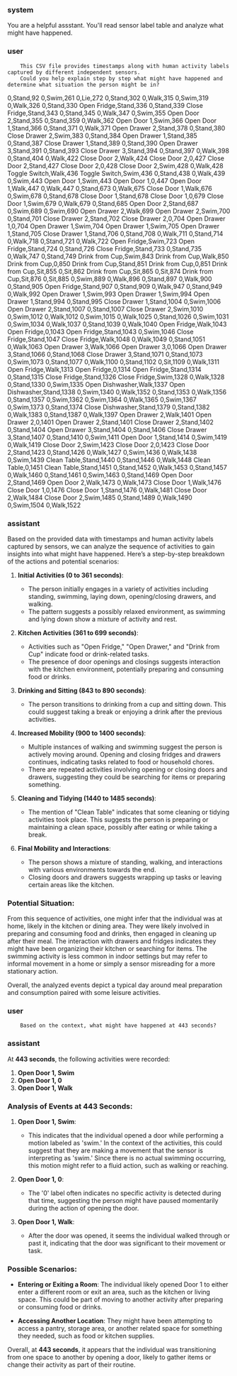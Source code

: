 ### system
You are a helpful assstant. You'll read sensor label table and analyze what might have happened.
### user

        This CSV file provides timestamps along with human activity labels captured by different independent sensors.
        Could you help explain step by step what might have happened and determine what situation the person might be in?
    
0,Stand,92
0,Swim,261
0,Lie,272
0,Stand,302
0,Walk,315
0,Swim,319
0,Walk,326
0,Stand,330
Open Fridge,Stand,336
0,Stand,339
Close Fridge,Stand,343
0,Stand,345
0,Walk,347
0,Swim,355
Open Door 2,Stand,355
0,Stand,359
0,Walk,362
Open Door 1,Swim,366
Open Door 1,Stand,366
0,Stand,371
0,Walk,371
Open Drawer 2,Stand,378
0,Stand,380
Close Drawer 2,Swim,383
0,Stand,384
Open Drawer 1,Stand,385
0,Stand,387
Close Drawer 1,Stand,389
0,Stand,390
Open Drawer 3,Stand,391
0,Stand,393
Close Drawer 3,Stand,394
0,Stand,397
0,Walk,398
0,Stand,404
0,Walk,422
Close Door 2,Walk,424
Close Door 2,0,427
Close Door 2,Stand,427
Close Door 2,0,428
Close Door 2,Swim,428
0,Walk,428
Toggle Switch,Walk,436
Toggle Switch,Swim,436
0,Stand,438
0,Walk,439
0,Swim,443
Open Door 1,Swim,443
Open Door 1,0,447
Open Door 1,Walk,447
0,Walk,447
0,Stand,673
0,Walk,675
Close Door 1,Walk,676
0,Swim,678
0,Stand,678
Close Door 1,Stand,678
Close Door 1,0,679
Close Door 1,Swim,679
0,Walk,679
0,Stand,685
Open Door 2,Stand,687
0,Swim,689
0,Swim,690
Open Drawer 2,Walk,699
Open Drawer 2,Swim,700
0,Stand,701
Close Drawer 2,Stand,702
Close Drawer 2,0,704
Open Drawer 1,0,704
Open Drawer 1,Swim,704
Open Drawer 1,Swim,705
Open Drawer 1,Stand,705
Close Drawer 1,Stand,706
0,Stand,708
0,Walk,711
0,Stand,714
0,Walk,718
0,Stand,721
0,Walk,722
Open Fridge,Swim,723
Open Fridge,Stand,724
0,Stand,726
Close Fridge,Stand,733
0,Stand,735
0,Walk,747
0,Stand,749
Drink from Cup,Swim,843
Drink from Cup,Walk,850
Drink from Cup,0,850
Drink from Cup,Stand,851
Drink from Cup,0,851
Drink from Cup,Sit,855
0,Sit,862
Drink from Cup,Sit,865
0,Sit,874
Drink from Cup,Sit,876
0,Sit,885
0,Swim,889
0,Walk,896
0,Stand,897
0,Walk,900
0,Stand,905
Open Fridge,Stand,907
0,Stand,909
0,Walk,947
0,Stand,949
0,Walk,992
Open Drawer 1,Swim,993
Open Drawer 1,Swim,994
Open Drawer 1,Stand,994
0,Stand,995
Close Drawer 1,Stand,1004
0,Swim,1006
Open Drawer 2,Stand,1007
0,Stand,1007
Close Drawer 2,Swim,1010
0,Swim,1012
0,Walk,1012
0,Swim,1015
0,Walk,1025
0,Stand,1026
0,Swim,1031
0,Swim,1034
0,Walk,1037
0,Stand,1039
0,Walk,1040
Open Fridge,Walk,1043
Open Fridge,0,1043
Open Fridge,Stand,1043
0,Swim,1046
Close Fridge,Stand,1047
Close Fridge,Walk,1048
0,Walk,1049
0,Stand,1051
0,Walk,1063
Open Drawer 3,Walk,1066
Open Drawer 3,0,1066
Open Drawer 3,Stand,1066
0,Stand,1068
Close Drawer 3,Stand,1071
0,Stand,1073
0,Swim,1073
0,Stand,1077
0,Walk,1100
0,Stand,1102
0,Sit,1109
0,Walk,1311
Open Fridge,Walk,1313
Open Fridge,0,1314
Open Fridge,Stand,1314
0,Stand,1315
Close Fridge,Stand,1326
Close Fridge,Swim,1328
0,Walk,1328
0,Stand,1330
0,Swim,1335
Open Dishwasher,Walk,1337
Open Dishwasher,Stand,1338
0,Swim,1340
0,Walk,1352
0,Stand,1353
0,Walk,1356
0,Stand,1357
0,Swim,1362
0,Swim,1364
0,Walk,1365
0,Swim,1367
0,Swim,1373
0,Stand,1374
Close Dishwasher,Stand,1379
0,Stand,1382
0,Walk,1383
0,Stand,1387
0,Walk,1397
Open Drawer 2,Walk,1401
Open Drawer 2,0,1401
Open Drawer 2,Stand,1401
Close Drawer 2,Stand,1402
0,Stand,1404
Open Drawer 3,Stand,1404
0,Stand,1406
Close Drawer 3,Stand,1407
0,Stand,1410
0,Swim,1411
Open Door 1,Stand,1414
0,Swim,1419
0,Walk,1419
Close Door 2,Swim,1423
Close Door 2,0,1423
Close Door 2,Stand,1423
0,Stand,1426
0,Walk,1427
0,Swim,1436
0,Walk,1438
0,Swim,1439
Clean Table,Stand,1440
0,Stand,1446
0,Walk,1448
Clean Table,0,1451
Clean Table,Stand,1451
0,Stand,1452
0,Walk,1453
0,Stand,1457
0,Walk,1460
0,Stand,1461
0,Swim,1463
0,Stand,1469
Open Door 2,Stand,1469
Open Door 2,Walk,1473
0,Walk,1473
Close Door 1,Walk,1476
Close Door 1,0,1476
Close Door 1,Stand,1476
0,Walk,1481
Close Door 2,Walk,1484
Close Door 2,Swim,1485
0,Stand,1489
0,Walk,1490
0,Swim,1504
0,Walk,1522

### assistant
Based on the provided data with timestamps and human activity labels captured by sensors, we can analyze the sequence of activities to gain insights into what might have happened. Here’s a step-by-step breakdown of the actions and potential scenarios:

1. **Initial Activities (0 to 361 seconds)**: 
   - The person initially engages in a variety of activities including standing, swimming, laying down, opening/closing drawers, and walking. 
   - The pattern suggests a possibly relaxed environment, as swimming and lying down show a mixture of activity and rest.

2. **Kitchen Activities (361 to 699 seconds)**:
   - Activities such as "Open Fridge," "Open Drawer," and "Drink from Cup" indicate food or drink-related tasks. 
   - The presence of door openings and closings suggests interaction with the kitchen environment, potentially preparing and consuming food or drinks.

3. **Drinking and Sitting (843 to 890 seconds)**:
   - The person transitions to drinking from a cup and sitting down. This could suggest taking a break or enjoying a drink after the previous activities. 

4. **Increased Mobility (900 to 1400 seconds)**:
   - Multiple instances of walking and swimming suggest the person is actively moving around. Opening and closing fridges and drawers continues, indicating tasks related to food or household chores.
   - There are repeated activities involving opening or closing doors and drawers, suggesting they could be searching for items or preparing something.

5. **Cleaning and Tidying (1440 to 1485 seconds)**:
   - The mention of "Clean Table" indicates that some cleaning or tidying activities took place. This suggests the person is preparing or maintaining a clean space, possibly after eating or while taking a break.

6. **Final Mobility and Interactions**:
   - The person shows a mixture of standing, walking, and interactions with various environments towards the end.
   - Closing doors and drawers suggests wrapping up tasks or leaving certain areas like the kitchen.
  
### Potential Situation:
From this sequence of activities, one might infer that the individual was at home, likely in the kitchen or dining area. They were likely involved in preparing and consuming food and drinks, then engaged in cleaning up after their meal. The interaction with drawers and fridges indicates they might have been organizing their kitchen or searching for items. The swimming activity is less common in indoor settings but may refer to informal movement in a home or simply a sensor misreading for a more stationary action.

Overall, the analyzed events depict a typical day around meal preparation and consumption paired with some leisure activities.
### user

        Based on the context, what might have happened at 443 seconds?
    
### assistant
At **443 seconds**, the following activities were recorded: 

1. **Open Door 1, Swim** 
2. **Open Door 1, 0** 
3. **Open Door 1, Walk** 

### Analysis of Events at 443 Seconds:

1. **Open Door 1, Swim**:
   - This indicates that the individual opened a door while performing a motion labeled as 'swim.' In the context of the activities, this could suggest that they are making a movement that the sensor is interpreting as 'swim.' Since there is no actual swimming occurring, this motion might refer to a fluid action, such as walking or reaching.

2. **Open Door 1, 0**:
   - The '0' label often indicates no specific activity is detected during that time, suggesting the person might have paused momentarily during the action of opening the door.

3. **Open Door 1, Walk**:
   - After the door was opened, it seems the individual walked through or past it, indicating that the door was significant to their movement or task.

### Possible Scenarios:
- **Entering or Exiting a Room**: The individual likely opened Door 1 to either enter a different room or exit an area, such as the kitchen or living space. This could be part of moving to another activity after preparing or consuming food or drinks.
  
- **Accessing Another Location**: They might have been attempting to access a pantry, storage area, or another related space for something they needed, such as food or kitchen supplies.

Overall, at **443 seconds**, it appears that the individual was transitioning from one space to another by opening a door, likely to gather items or change their activity as part of their routine.
